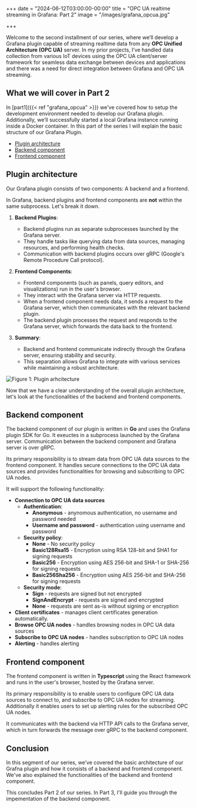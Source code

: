 +++
date = "2024-06-12T03:00:00-00:00"
title = "OPC UA realtime streaming in Grafana: Part 2"
image = "/images/grafana_opcua.jpg"

+++

Welcome to the second installment of our series, where we’ll develop a Grafana plugin capable of streaming realtime data from any **OPC Unified Architecture (OPC UA)** server. In my prior projects, I’ve handled data collection from various IoT devices using the OPC UA client/server framework for seamless data exchange between devices and applications and there was a need for direct integration between Grafana and OPC UA streaming.

## What we will cover in Part 2

In [part1]({{< ref "grafana_opcua" >}}) we've covered how to setup the development environment needed to develop our Grafana plugin. Additionally, we’ll successfully started a local Grafana instance running inside a Docker container. In this part of the series I will explain the basic structure of our Grafana Plugin.

- [Plugin architecture](#plugin-architecture)
- [Backend component](#backend-component)
- [Frontend component](#frontend-component)

## Plugin architecture

Our Grafana plugin consists of two components: A backend and a frontend. 

In Grafana, backend plugins and frontend components are **not** within the same subprocess. Let's break it down.

1. **Backend Plugins**:
   - Backend plugins run as separate subprocesses launched by the Grafana server.
   - They handle tasks like querying data from data sources, managing resources, and performing health checks.
   - Communication with backend plugins occurs over gRPC (Google's Remote Procedure Call protocol).

2. **Frontend Components**:
   - Frontend components (such as panels, query editors, and visualizations) run in the user's browser.
   - They interact with the Grafana server via HTTP requests.
   - When a frontend component needs data, it sends a request to the Grafana server, which then communicates with the relevant backend plugin.
   - The backend plugin processes the request and responds to the Grafana server, which forwards the data back to the frontend.

3. **Summary**:
   - Backend and frontend communicate indirectly through the Grafana server, ensuring stability and security.
   - This separation allows Grafana to integrate with various services while maintaining a robust architecture.


![](/images/grafana_architecture.png "Figure 1: Plugin arhcitecture")

Now that we have a clear understanding of the overall plugin architecture, let's look at the functionalities of the backend and frontend components.

## Backend component

The backend component of our plugin is written in **Go** and uses the Grafana plugin SDK for Go. It exeuctes in a subprocess launched by the Grafana server. Communication between the backend component and Grafana server is over gRPC.

Its primary responsibility is to stream data from OPC UA data sources to the frontend component. It handles secure connections to the OPC UA data sources and provides functionalities for browsing and subscribing to OPC UA nodes.

It will support the following functionality:

- **Connection to OPC UA data sources**
   - **Authentication**:
      - **Anonymous** - anynomous authentication, no username and password needed
      - **Username and password** - authentication using username and password 
   - **Security policy**:
      - **None** - No security policy
      - **Basic128Rsa15** - Encryption using RSA 128-bit and SHA1 for signing requests
      - **Basic256** - Encryption using AES 256-bit and SHA-1 or SHA-256 for signing requests
      - **Basic256Sha256** - Encryption using AES 256-bit and SHA-256 for signing requests
   - **Security mode**:
      - **Sign** - requests are signed but not encrypted
      - **SignAndEncrypt** - requests are signed and encrypted
      - **None** - requests are sent as-is without signing or encryption
- **Client certificates** - manages client certificates generation automatically.
- **Browse OPC UA nodes** - handles browsing nodes in OPC UA data sources
- **Subscribe to OPC UA nodes** - handles subscription to OPC UA nodes
- **Alerting** - handles alerting


## Frontend component

The frontend component is written in **Typescript** using the React framework and runs in the user's browser, hosted by the Grafana server.

Its primary responsibility is to enable users to configure OPC UA data sources to connect to, and subscribe to OPC UA nodes for streaming. Additionally it enables users to set up alerting rules for the subscribed OPC UA nodes.

It communicates with the backend via HTTP API calls to the Grafana server, which in turn forwards the message over gRPC to the backend component.

## Conclusion

In this segment of our series, we’ve covered the basic architecture of our Grafna plugin and how it consists of a backend and frontend component. We've also explained the functionalities of the backend and frontend component.

This concludes Part 2 of our series. In Part 3, I'll guide you through the impementation of the backend component.